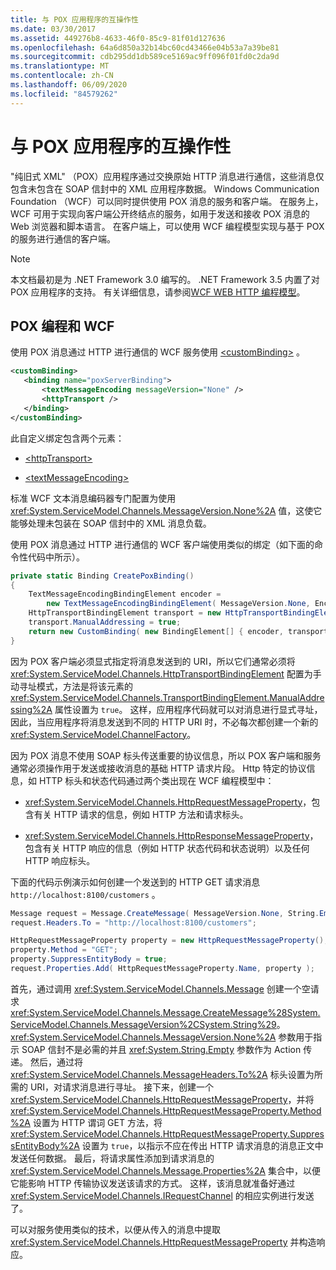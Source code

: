 ```yaml
---
title: 与 POX 应用程序的互操作性
ms.date: 03/30/2017
ms.assetid: 449276b8-4633-46f0-85c9-81f01d127636
ms.openlocfilehash: 64a6d850a32b14bc60cd43466e04b53a7a39be81
ms.sourcegitcommit: cdb295dd1db589ce5169ac9ff096f01fd0c2da9d
ms.translationtype: MT
ms.contentlocale: zh-CN
ms.lasthandoff: 06/09/2020
ms.locfileid: "84579262"
---
```

# <a name="interoperability-with-pox-applications"></a>与 POX 应用程序的互操作性

"纯旧式 XML" （POX）应用程序通过交换原始 HTTP 消息进行通信，这些消息仅包含未包含在 SOAP 信封中的 XML 应用程序数据。 Windows Communication Foundation （WCF）可以同时提供使用 POX 消息的服务和客户端。 在服务上，WCF 可用于实现向客户端公开终结点的服务，如用于发送和接收 POX 消息的 Web 浏览器和脚本语言。 在客户端上，可以使用 WCF 编程模型实现与基于 POX 的服务进行通信的客户端。  
  
> [!NOTE]
> 本文档最初是为 .NET Framework 3.0 编写的。  .NET Framework 3.5 内置了对 POX 应用程序的支持。 有关详细信息，请参阅[WCF WEB HTTP 编程模型](wcf-web-http-programming-model.md)。
  
## <a name="pox-programming-with-wcf"></a>POX 编程和 WCF

使用 POX 消息通过 HTTP 进行通信的 WCF 服务使用 [\<customBinding>](../../configure-apps/file-schema/wcf/custombinding.md) 。

```xml
<customBinding>
   <binding name="poxServerBinding">
       <textMessageEncoding messageVersion="None" />
       <httpTransport />
   </binding>
</customBinding>
```

此自定义绑定包含两个元素：

- [\<httpTransport>](../../configure-apps/file-schema/wcf/httptransport.md)

- [\<textMessageEncoding>](../../configure-apps/file-schema/wcf/textmessageencoding.md)

标准 WCF 文本消息编码器专门配置为使用 <xref:System.ServiceModel.Channels.MessageVersion.None%2A> 值，这使它能够处理未包装在 SOAP 信封中的 XML 消息负载。

使用 POX 消息通过 HTTP 进行通信的 WCF 客户端使用类似的绑定（如下面的命令性代码中所示）。

```csharp
private static Binding CreatePoxBinding()
{
    TextMessageEncodingBindingElement encoder =
        new TextMessageEncodingBindingElement( MessageVersion.None, Encoding.UTF8 );
    HttpTransportBindingElement transport = new HttpTransportBindingElement();
    transport.ManualAddressing = true;
    return new CustomBinding( new BindingElement[] { encoder, transport } );
}
```

因为 POX 客户端必须显式指定将消息发送到的 URI，所以它们通常必须将 <xref:System.ServiceModel.Channels.HttpTransportBindingElement> 配置为手动寻址模式，方法是将该元素的 <xref:System.ServiceModel.Channels.TransportBindingElement.ManualAddressing%2A> 属性设置为 `true`。 这样，应用程序代码就可以对消息进行显式寻址，因此，当应用程序将消息发送到不同的 HTTP URI 时，不必每次都创建一个新的 <xref:System.ServiceModel.ChannelFactory>。

因为 POX 消息不使用 SOAP 标头传送重要的协议信息，所以 POX 客户端和服务通常必须操作用于发送或接收消息的基础 HTTP 请求片段。 Http 特定的协议信息，如 HTTP 标头和状态代码通过两个类出现在 WCF 编程模型中：

- <xref:System.ServiceModel.Channels.HttpRequestMessageProperty>，包含有关 HTTP 请求的信息，例如 HTTP 方法和请求标头。

- <xref:System.ServiceModel.Channels.HttpResponseMessageProperty>，包含有关 HTTP 响应的信息（例如 HTTP 状态代码和状态说明）以及任何 HTTP 响应标头。
  
下面的代码示例演示如何创建一个发送到的 HTTP GET 请求消息 `http://localhost:8100/customers` 。

```csharp
Message request = Message.CreateMessage( MessageVersion.None, String.Empty );
request.Headers.To = "http://localhost:8100/customers";

HttpRequestMessageProperty property = new HttpRequestMessageProperty();
property.Method = "GET";
property.SuppressEntityBody = true;
request.Properties.Add( HttpRequestMessageProperty.Name, property );
```

首先，通过调用 <xref:System.ServiceModel.Channels.Message> 创建一个空请求 <xref:System.ServiceModel.Channels.Message.CreateMessage%28System.ServiceModel.Channels.MessageVersion%2CSystem.String%29>。 <xref:System.ServiceModel.Channels.MessageVersion.None%2A> 参数用于指示 SOAP 信封不是必需的并且 <xref:System.String.Empty> 参数作为 Action 传递。 然后，通过将 <xref:System.ServiceModel.Channels.MessageHeaders.To%2A> 标头设置为所需的 URI，对请求消息进行寻址。 接下来，创建一个 <xref:System.ServiceModel.Channels.HttpRequestMessageProperty>，并将 <xref:System.ServiceModel.Channels.HttpRequestMessageProperty.Method%2A> 设置为 HTTP 谓词 GET 方法，将 <xref:System.ServiceModel.Channels.HttpRequestMessageProperty.SuppressEntityBody%2A> 设置为 `true`，以指示不应在传出 HTTP 请求消息的消息正文中发送任何数据。 最后，将请求属性添加到请求消息的 <xref:System.ServiceModel.Channels.Message.Properties%2A> 集合中，以便它能影响 HTTP 传输协议发送该请求的方式。 这样，该消息就准备好通过 <xref:System.ServiceModel.Channels.IRequestChannel> 的相应实例进行发送了。

可以对服务使用类似的技术，以便从传入的消息中提取 <xref:System.ServiceModel.Channels.HttpRequestMessageProperty> 并构造响应。
